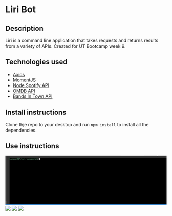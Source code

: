 # Liri Bot

## Description
Liri is a command line application that takes requests and returns results from a variety of APIs. Created for UT Bootcamp week 9. 

## Technologies used
- [Axios](https://www.npmjs.com/package/axios)
- [MomentJS](https://www.npmjs.com/package/moment)
- [Node Spotify API](https://www.npmjs.com/package/node-spotify-api)
- [OMDB API](http://www.omdbapi.com/)
- [Bands In Town API](https://manager.bandsintown.com/support/bandsintown-api)

## Install instructions
Clone thje repo to your desktop and run `npm install` to install all the dependencies.

## Use instructions
![](images/spotify.gif)
![](images/concert.gif)
![](images/movie.gif)
![](images/log.gif)